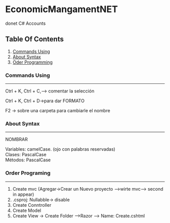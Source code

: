 # EconomicMangamentNET 
donet C# Accounts
## Table Of Contents
1. [Commands Using](#comands)
2. [About Syntax](#syntax)
3. [Oder Programming](#steps)

### Commands Using
***
Ctrl + K, Ctrl + C,--> comentar la selección   


Ctrl + K, Ctrl + D→para dar FORMATO  


F2 → sobre una carpeta para cambiarle el nombre  

### About Syntax
***
NOMBRAR   


Variables: camelCase. (ojo con palabras reservadas)  
Clases: PascalCase  
Métodos: PascalCase  

### Order Programing
***
1. Create mvc (Agregar->Crear un Nuevo proyecto -->wirte mvc--> second in appear)
2. .csproj: Nullabble-> disable
3. Create Conntroller
4. Create Model
5. Create View -> Create Folder -->Razor --> Name: Create.cshtml